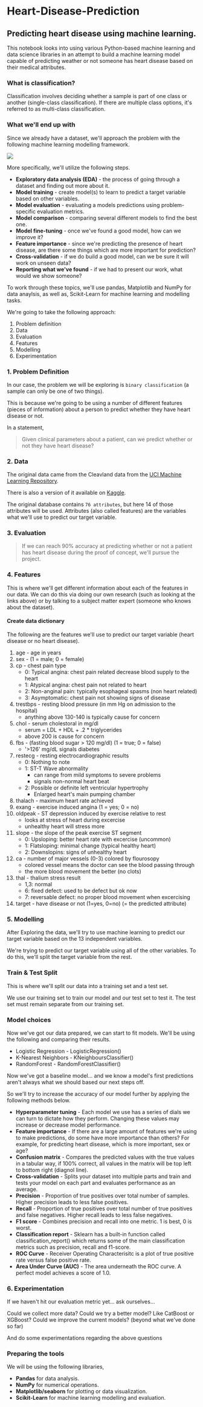 # Heart-Disease-Prediction
## Predicting heart disease using machine learning.

This notebook looks into using various Python-based machine learning and data science libraries in an attempt to build a machine learning model capable of predicting weather or not someone has heart disease based on their medical attributes.

### What is classification?
Classification involves deciding whether a sample is part of one class or another (single-class classification). If there are multiple class options, it's referred to as multi-class classification.

### What we'll end up with
Since we already have a dataset, we'll approach the problem with the following machine learning modelling framework.

![](images/ml-framework.png)

More specifically, we'll utilize the following steps.

- **Exploratory data analysis (EDA)** - the process of going through a dataset and finding out more about it.
- **Model training** - create model(s) to learn to predict a target variable based on other variables.
- **Model evaluation** - evaluating a models predictions using problem-specific evaluation metrics.
- **Model comparison** - comparing several different models to find the best one.
- **Model fine-tuning** - once we've found a good model, how can we improve it?
- **Feature importance** - since we're predicting the presence of heart disease, are there some things which are more important for prediction?
- **Cross-validation** - if we do build a good model, can we be sure it will work on unseen data?
- **Reporting what we've found** - if we had to present our work, what would we show someone?

To work through these topics, we'll use pandas, Matplotlib and NumPy for data anaylsis, as well as, Scikit-Learn for machine learning and modelling tasks.

We're going to take the following approach:

1. Problem definition
2. Data
3. Evaluation
4. Features
5. Modelling
6. Experimentation

### 1. Problem Definition
In our case, the problem we will be exploring is `binary classification` (a sample can only be one of two things).

This is because we're going to be using a number of different features (pieces of information) about a person to predict whether they have heart disease or not.

In a statement,
> Given clinical parameters about a patient, can we predict whether or not they have heart disease?

### 2. Data
The original data came from the Cleavland data from the [UCI Machine Learning Repository](https://archive.ics.uci.edu/ml/datasets/heart+Disease).

There is also a version of it available on [Kaggle](https://www.kaggle.com/ronitf/heart-disease-uci).

The original database contains `76 attributes`, but here 14 of those attributes will be used. Attributes (also called features) are the variables what we'll use to predict our target variable.

### 3. Evaluation
> If we can reach 90% accuracy at predicting whether or not a patient has heart disease during the proof of concept, we'll pursue the project.

### 4. Features
This is where we'll get different information about each of the features in our data. We can do this via doing our own research (such as looking at the links above) or by talking to a subject matter expert (someone who knows about the dataset).

#### Create data dictionary

The following are the features we'll use to predict our target variable (heart disease or no heart disease).

1. age - age in years
2. sex - (1 = male; 0 = female)
3. cp - chest pain type
   - 0: Typical angina: chest pain related decrease blood supply to the heart
   - 1: Atypical angina: chest pain not related to heart
   - 2: Non-anginal pain: typically esophageal spasms (non heart related)
   - 3: Asymptomatic: chest pain not showing signs of disease
4. trestbps - resting blood pressure (in mm Hg on admission to the hospital)
   - anything above 130-140 is typically cause for concern
5. chol - serum cholestoral in mg/dl
   - serum = LDL + HDL + .2 * triglycerides
   - above 200 is cause for concern
6. fbs - (fasting blood sugar > 120 mg/dl) (1 = true; 0 = false)
   - '>126' mg/dL signals diabetes
7. restecg - resting electrocardiographic results
   - 0: Nothing to note
   - 1: ST-T Wave abnormality
     - can range from mild symptoms to severe problems
     - signals non-normal heart beat
   - 2: Possible or definite left ventricular hypertrophy
     - Enlarged heart's main pumping chamber
8. thalach - maximum heart rate achieved
9. exang - exercise induced angina (1 = yes; 0 = no)
10. oldpeak - ST depression induced by exercise relative to rest
    - looks at stress of heart during excercise
    - unhealthy heart will stress more
11. slope - the slope of the peak exercise ST segment
    - 0: Upsloping: better heart rate with excercise (uncommon)
    - 1: Flatsloping: minimal change (typical healthy heart)
    - 2: Downslopins: signs of unhealthy heart
12. ca - number of major vessels (0-3) colored by flourosopy
    - colored vessel means the doctor can see the blood passing through
    - the more blood movement the better (no clots)
13. thal - thalium stress result
    - 1,3: normal
    - 6: fixed defect: used to be defect but ok now
    - 7: reversable defect: no proper blood movement when excercising
14. target - have disease or not (1=yes, 0=no) (= the predicted attribute)

### 5. Modelling 
After Exploring the data, we'll try to use machine learning to predict our target variable based on the 13 independent variables.

We're trying to predict our target variable using all of the other variables. To do this, we'll split the target variable from the rest.

### **Train & Test Split**
This is where we'll split our data into a training set and a test set.

We use our training set to train our model and our test set to test it.
The test set must remain separate from our training set.

### **Model choices**
Now we've got our data prepared, we can start to fit models. We'll be using the following and comparing their results.

- Logistic Regression - LogisticRegression()
- K-Nearest Neighbors - KNeighboursClassifier()
- RandomForest - RandomForestClassifier()

Now we've got a baseline model... and we know a model's first predictions aren't always what we should based our next steps off.

So we'll try to increase the accuracy of our model further by applying the following methods below.

- **Hyperparameter tuning** - Each model we use has a series of dials we can turn to dictate how they perform. Changing these values may increase or decrease model performance.
- **Feature importance** - If there are a large amount of features we're using to make predictions, do some have more importance than others? For example, for predicting heart disease, which is more important, sex or age?
- **Confusion matrix** - Compares the predicted values with the true values in a tabular way, if 100% correct, all values in the matrix will be top left to bottom right (diagnol line).
- **Cross-validation** - Splits your dataset into multiple parts and train and tests your model on each part and evaluates performance as an average.
- **Precision** - Proportion of true positives over total number of samples. Higher precision leads to less false positives.
- **Recall** - Proportion of true positives over total number of true positives and false negatives. Higher recall leads to less false negatives.
- **F1 score** - Combines precision and recall into one metric. 1 is best, 0 is worst.
- **Classification report** - Sklearn has a built-in function called classification_report() which returns some of the main classification metrics such as precision, recall and f1-score.
- **ROC Curve** - Receiver Operating Characterisitc is a plot of true positive rate versus false positive rate.
- **Area Under Curve (AUC)** - The area underneath the ROC curve. A perfect model achieves a score of 1.0.

### 6. Experimentation
If we haven't hit our evaluation metric yet... ask ourselves...

Could we collect more data?
Could we try a better model? Like CatBoost or XGBoost?
Could we improve the current models? (beyond what we've done so far)

And do some experimentations regarding the above questions

### Preparing the tools
We will be using the following libraries,
- **Pandas** for data analysis.
- **NumPy** for numerical operations.
- **Matplotlib/seaborn** for plotting or data visualization.
- **Scikit-Learn** for machine learning modelling and evaluation.
